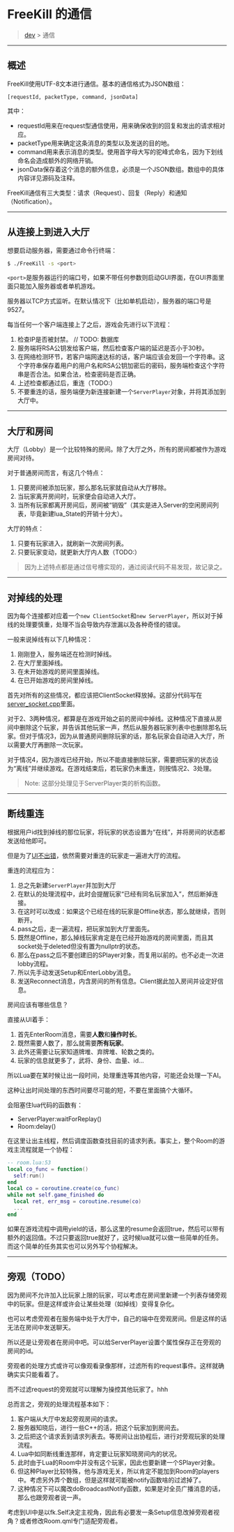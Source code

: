 # FreeKill 的通信

> [dev](./index.md) > 通信

___

## 概述

FreeKill使用UTF-8文本进行通信。基本的通信格式为JSON数组：

`[requestId, packetType, command, jsonData]`

其中：

- requestId用来在request型通信使用，用来确保收到的回复和发出的请求相对应。
- packetType用来确定这条消息的类型以及发送的目的地。
- command用来表示消息的类型。使用首字母大写的驼峰式命名，因为下划线命名会造成额外的网络开销。
- jsonData保存着这个消息的额外信息，必须是一个JSON数组。数组中的具体内容详见源码及注释。

FreeKill通信有三大类型：请求（Request）、回复（Reply）和通知（Notification）。

___

## 从连接上到进入大厅

想要启动服务器，需要通过命令行终端：

```sh
$ ./FreeKill -s <port>
```

`<port>`是服务器运行的端口号，如果不带任何参数则启动GUI界面，在GUI界面里面只能加入服务器或者单机游戏。

服务器以TCP方式监听。在默认情况下（比如单机启动），服务器的端口号是9527。

每当任何一个客户端连接上了之后，游戏会先进行以下流程：

1. 检查IP是否被封禁。   // TODO: 数据库
2. 服务端将RSA公钥发给客户端，然后检查客户端的延迟是否小于30秒。
3. 在网络检测环节，若客户端网速达标的话，客户端应该会发回一个字符串。这个字符串保存着用户的用户名和RSA公钥加密后的密码，服务端检查这个字符串是否合法。如果合法，检查密码是否正确。
4. 上述检查都通过后，重连（TODO:）
5. 不要重连的话，服务端便为新连接新建一个`ServerPlayer`对象，并将其添加到大厅中。

___

## 大厅和房间

大厅（Lobby）是一个比较特殊的房间。除了大厅之外，所有的房间都被作为游戏房间对待。

对于普通房间而言，有这几个特点：

1. 只要房间被添加玩家，那么那名玩家就自动从大厅移除。
2. 当玩家离开房间时，玩家便会自动进入大厅。
3. 当所有玩家都离开房间后，房间被“销毁”（其实是进入Server的空闲房间列表，毕竟新建lua_State的开销十分大）。

大厅的特点：

1. 只要有玩家进入，就刷新一次房间列表。
2. 只要玩家变动，就更新大厅内人数（TODO:）

> 因为上述特点都是通过信号槽实现的，通过阅读代码不易发现，故记录之。

___

## 对掉线的处理

因为每个连接都对应着一个`new ClientSocket`和`new ServerPlayer`，所以对于掉线的处理要慎重，处理不当会导致内存泄漏以及各种奇怪的错误。

一般来说掉线有以下几种情况：

1. 刚刚登入，服务端还在检测时掉线。
2. 在大厅里面掉线。
3. 在未开始游戏的房间里面掉线。
4. 在已开始游戏的房间里掉线。

首先对所有的这些情况，都应该把ClientSocket释放掉。这部分代码写在[server_socket.cpp](../../src/network/server_socket.cpp)里面。

对于2、3两种情况，都算是在游戏开始之前的房间中掉线。这种情况下直接从房间中删除这个玩家，并告诉其他玩家一声，然后从服务器玩家列表中也删除那名玩家。但对于情况3，因为从普通房间删除玩家的话，那名玩家会自动进入大厅，所以需要大厅再删除一次玩家。

对于情况4，因为游戏已经开始，所以不能直接删除玩家，需要把玩家的状态设为“离线”并继续游戏。在游戏结束后，若玩家仍未重连，则按情况2、3处理。

> Note: 这部分处理见于ServerPlayer类的析构函数。

___

## 断线重连

根据用户id找到掉线的那位玩家，将玩家的状态设置为“在线”，并将房间的状态都发送给他即可。

但是为了[UI不出错](./ui.md#mainStack)，依然需要对重连的玩家走一遍进大厅的流程。

重连的流程应为：

1. 总之先新建`ServerPlayer`并加到大厅
2. 在默认的处理流程中，此时会提醒玩家“已经有同名玩家加入”，然后断掉连接。
3. 在这时可以改成：如果这个已经在线的玩家是Offline状态，那么就继续，否则断开。
4. pass之后，走一遍流程，把玩家加到大厅里面先。
5. 既然是Offline，那么掉线玩家肯定是在已经开始游戏的房间里面，而且其socket处于deleted但没有置为nullptr的状态。
6. 那么在pass之后不要创建旧的SPlayer对象，而复用以前的。也不必走一次进lobby流程。
7. 所以先手动发送Setup和EnterLobby消息。
8. 发送Reconnect消息，内含房间的所有信息。Client据此加入房间并设定好信息。

房间应该有哪些信息？

直接从UI着手：

1. 首先EnterRoom消息，需要**人数**和**操作时长**。
2. 既然需要人数了，那么就需要**所有玩家**。
3. 此外还需要让玩家知道牌堆、弃牌堆、轮数之类的。
4. 玩家的信息就更多了，武将、身份、血量、id...

所以Lua要在某时候让出一段时间，处理重连等其他内容，可能还会处理一下AI。

这种让出时间处理的东西时间要尽可能的短，不要在里面搞个大循环。

会阻塞住lua代码的函数有：

- ServerPlayer:waitForReplay()
- Room:delay()

在这里让出主线程，然后调度函数查找目前的请求列表。事实上，整个Room的游戏主流程就是一个协程：

```lua
-- room.lua:53
local co_func = function()
  self:run()
end
local co = coroutine.create(co_func)
while not self.game_finished do
  local ret, err_msg = coroutine.resume(co)
  ...
end
```

如果在游戏流程中调用yield的话，那么这里的resume会返回true，然后可以带有额外的返回值。不过只要返回true就好了，这时候lua就可以做一些简单的任务。而这个简单的任务其实也可以另外写个协程解决。

___

## 旁观（TODO）

因为房间不允许加入比玩家上限的玩家，可以考虑在房间里新建一个列表存储旁观中的玩家。但是这样或许会让某些处理（如掉线）变得复杂化。

也可以考虑旁观者在服务端中处于大厅中，自己的端中在旁观房间。但是这样的话无法在房间中发送聊天。

所以还是让旁观者在房间中吧。可以给ServerPlayer设置个属性保存正在旁观的房间的id。

旁观者的处理方式或许可以像观看录像那样，过滤所有的request事件。这样就确确实实只能看着了。

而不过滤request的旁观就可以理解为操控其他玩家了。hhh

总而言之，旁观的处理流程基本如下：

1. 客户端从大厅中发起旁观房间的请求。
2. 服务器知晓后，进行一些C++的活，把这个玩家加到房间去。
3. 之后把这个请求丢到请求列表去。等房间让出协程后，进行对旁观玩家的处理流程。
4. Lua中如同断线重连那样，肯定要让玩家知晓房间内的状况。
5. 此时由于Lua的Room中并没有这个玩家，因此也要新建一个SPlayer对象。
6. 但这种Player比较特殊，他与游戏无关，所以肯定不能加到Room的players中。考虑另外弄个数组，但是这样就可能被notify函数啥的过滤掉了。
7. 这种情况下可以魔改doBroadcastNotify函数，如果是对全员广播消息的话，那么也跟旁观者说一声。

考虑到UI中是以fk.Self决定主视角，因此有必要发一条Setup信息改掉旁观者视角？或者修改Room.qml专门适配旁观者。
